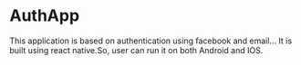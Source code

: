 # AuthApp
This application is based on authentication using facebook and email...
It is built using react native.So, user can run it on both Android and IOS.
